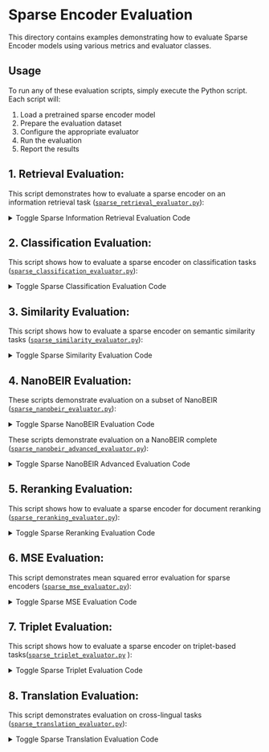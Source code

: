 # Sparse Encoder Evaluation

This directory contains examples demonstrating how to evaluate Sparse Encoder models using various metrics and evaluator classes.

## Usage

To run any of these evaluation scripts, simply execute the Python script. Each script will:
1. Load a pretrained sparse encoder model
2. Prepare the evaluation dataset
3. Configure the appropriate evaluator
4. Run the evaluation
5. Report the results

 
## 1. Retrieval Evaluation: 

This script demonstrates how to evaluate a sparse encoder on an information retrieval task ([`sparse_retrieval_evaluator.py`](sparse_retrieval_evaluator.py)):

<details>
<summary>Toggle Sparse Information Retrieval Evaluation Code</summary>

```python
import logging
import random

from datasets import load_dataset

from sentence_transformers import SparseEncoder
from sentence_transformers.sparse_encoder.evaluation import SparseInformationRetrievalEvaluator

logging.basicConfig(format="%(message)s", level=logging.INFO)

# Load a model
model = SparseEncoder("naver/splade-cocondenser-ensembledistil")

# Load the NFcorpus IR dataset (https://huggingface.co/datasets/BeIR/nfcorpus, https://huggingface.co/datasets/BeIR/nfcorpus-qrels)
corpus = load_dataset("BeIR/nfcorpus", "corpus", split="corpus")
queries = load_dataset("BeIR/nfcorpus", "queries", split="queries")
relevant_docs_data = load_dataset("BeIR/nfcorpus-qrels", split="test")

# For this dataset, we want to concatenate the title and texts for the corpus
corpus = corpus.map(lambda x: {"text": x["title"] + " " + x["text"]}, remove_columns=["title"])

# Shrink the corpus size heavily to only the relevant documents + 1,000 random documents
required_corpus_ids = set(map(str, relevant_docs_data["corpus-id"]))
required_corpus_ids |= set(random.sample(corpus["_id"], k=1000))
corpus = corpus.filter(lambda x: x["_id"] in required_corpus_ids)

# Convert the datasets to dictionaries
corpus = dict(zip(corpus["_id"], corpus["text"]))  # Our corpus (cid => document)
queries = dict(zip(queries["_id"], queries["text"]))  # Our queries (qid => question)
relevant_docs = {}  # Query ID to relevant documents (qid => set([relevant_cids])
for qid, corpus_ids in zip(relevant_docs_data["query-id"], relevant_docs_data["corpus-id"]):
    qid = str(qid)
    corpus_ids = str(corpus_ids)
    if qid not in relevant_docs:
        relevant_docs[qid] = set()
    relevant_docs[qid].add(corpus_ids)

# Given queries, a corpus and a mapping with relevant documents, the SparseInformationRetrievalEvaluator computes different IR metrics.
ir_evaluator = SparseInformationRetrievalEvaluator(
    queries=queries,
    corpus=corpus,
    relevant_docs=relevant_docs,
    name="BeIR-nfcorpus-subset-test",
    show_progress_bar=True,
    batch_size=16,
)

# Run evaluation
results = ir_evaluator(model)
"""
Query info: num_rows: 323, num_cols: 30522, row_non_zero_mean: 42.891639709472656, row_sparsity_mean: 0.9985947012901306
Corpus info: num_rows: 3270, num_cols: 30522, row_non_zero_mean: 206.98899841308594, row_sparsity_mean: 0.9932184219360352
Score-Function: dot
Accuracy@1: 50.46%
Accuracy@3: 64.09%
Accuracy@5: 67.49%
Accuracy@10: 72.14%
Precision@1: 50.46%
Precision@3: 40.76%
Precision@5: 34.06%
Precision@10: 25.98%
Recall@1: 6.09%
Recall@3: 11.73%
Recall@5: 13.64%
Recall@10: 17.21%
MRR@10: 0.5796
NDCG@10: 0.3613
MAP@100: 0.1827
Primary metric value: 0.3613
"""
# Print the results
print(f"Primary metric: {ir_evaluator.primary_metric}")
# => Primary metric: BeIR-nfcorpus-subset-test_dot_ndcg@10
print(f"Primary metric value: {results[ir_evaluator.primary_metric]:.4f}")
# => Primary metric value: 0.3613
```

</details>

## 2. Classification Evaluation:

This script shows how to evaluate a sparse encoder on classification tasks ([`sparse_classification_evaluator.py`](sparse_classification_evaluator.py)):

<details>
<summary>Toggle Sparse Classification Evaluation Code</summary>

```python
import logging

from datasets import load_dataset

from sentence_transformers import SparseEncoder
from sentence_transformers.sparse_encoder.evaluation import SparseBinaryClassificationEvaluator

logging.basicConfig(format="%(message)s", level=logging.INFO)

# Initialize the SPLADE model
model = SparseEncoder("naver/splade-cocondenser-ensembledistil")

# Load a dataset with two text columns and a class label column (https://huggingface.co/datasets/sentence-transformers/quora-duplicates)
eval_dataset = load_dataset("sentence-transformers/quora-duplicates", "pair-class", split="train[-1000:]")

# Initialize the evaluator
binary_acc_evaluator = SparseBinaryClassificationEvaluator(
    sentences1=eval_dataset["sentence1"],
    sentences2=eval_dataset["sentence2"],
    labels=eval_dataset["label"],
    name="quora_duplicates_dev",
    show_progress_bar=True,
    similarity_fn_names=["cosine", "dot", "euclidean", "manhattan"],
)
results = binary_acc_evaluator(model)
"""
Accuracy with Cosine-Similarity:             74.90      (Threshold: 0.8668)
F1 with Cosine-Similarity:                   67.37      (Threshold: 0.5959)
Precision with Cosine-Similarity:            54.15
Recall with Cosine-Similarity:               89.13
Average Precision with Cosine-Similarity:    67.81
Matthews Correlation with Cosine-Similarity: 49.89

Accuracy with Dot-Product:             76.50    (Threshold: 24.3460)
F1 with Dot-Product:                   66.93    (Threshold: 20.0762)
Precision with Dot-Product:            57.62
Recall with Dot-Product:               79.81
Average Precision with Dot-Product:    65.94
Matthews Correlation with Dot-Product: 48.82

Accuracy with Euclidean-Distance:             67.70     (Threshold: -10.0062)
F1 with Euclidean-Distance:                   48.60     (Threshold: -0.2346)
Precision with Euclidean-Distance:            32.13
Recall with Euclidean-Distance:               99.69
Average Precision with Euclidean-Distance:    20.52
Matthews Correlation with Euclidean-Distance: -4.59

Accuracy with Manhattan-Distance:             67.70     (Threshold: -103.1993)
F1 with Manhattan-Distance:                   48.60     (Threshold: -1.1565)
Precision with Manhattan-Distance:            32.13
Recall with Manhattan-Distance:               99.69
Average Precision with Manhattan-Distance:    21.05
Matthews Correlation with Manhattan-Distance: -4.59
"""
# Print the results
print(f"Primary metric: {binary_acc_evaluator.primary_metric}")
# => Primary metric: quora_duplicates_dev_max_ap
print(f"Primary metric value: {results[binary_acc_evaluator.primary_metric]:.4f}")
# => Primary metric value: 0.6781
```

</details>

## 3. Similarity Evaluation:

This script shows how to evaluate a sparse encoder on semantic similarity tasks ([`sparse_similarity_evaluator.py`](sparse_similarity_evaluator.py)):

<details>
<summary>Toggle Sparse Similarity Evaluation Code</summary>

```python
import logging

from datasets import load_dataset

from sentence_transformers import SparseEncoder
from sentence_transformers.sparse_encoder.evaluation import SparseEmbeddingSimilarityEvaluator

logging.basicConfig(format="%(message)s", level=logging.INFO)

# Load a model
model = SparseEncoder("naver/splade-cocondenser-ensembledistil")

# Load the STSB dataset (https://huggingface.co/datasets/sentence-transformers/stsb)
eval_dataset = load_dataset("sentence-transformers/stsb", split="validation")

# Initialize the evaluator
dev_evaluator = SparseEmbeddingSimilarityEvaluator(
    sentences1=eval_dataset["sentence1"],
    sentences2=eval_dataset["sentence2"],
    scores=eval_dataset["score"],
    name="sts_dev",
)
results = dev_evaluator(model)
"""
EmbeddingSimilarityEvaluator: Evaluating the model on the sts_dev dataset:
Dot-Similarity :	Pearson: 0.7513	Spearman: 0.8010
"""
# Print the results
print(f"Primary metric: {dev_evaluator.primary_metric}")
# => Primary metric: sts_dev_spearman_dot
print(f"Primary metric value: {results[dev_evaluator.primary_metric]:.4f}")
# => Primary metric value: 0.8010
```

</details>

## 4. NanoBEIR Evaluation: 

These scripts demonstrate evaluation on a subset of NanoBEIR ([`sparse_nanobeir_evaluator.py`](sparse_nanobeir_evaluator.py)):

<details>
<summary>Toggle Sparse NanoBEIR Evaluation Code</summary>

```python
import logging

from sentence_transformers import SparseEncoder
from sentence_transformers.sparse_encoder.evaluation import SparseNanoBEIREvaluator

logging.basicConfig(format="%(message)s", level=logging.INFO)

# Load a model
model = SparseEncoder("naver/splade-cocondenser-ensembledistil")

datasets = ["QuoraRetrieval", "MSMARCO"]

evaluator = SparseNanoBEIREvaluator(
    dataset_names=datasets,
    show_progress_bar=True,
    batch_size=32,
)

# Run evaluation
results = evaluator(model)
"""
Evaluating NanoQuoraRetrieval
Information Retrieval Evaluation of the model on the NanoQuoraRetrieval dataset:
Query info: num_rows: 50, num_cols: 30522, row_non_zero_mean: 62.97999954223633, row_sparsity_mean: 0.9979365468025208 1/1 [00:04<00:00,  4.12s/it]
Corpus info: num_rows: 5046, num_cols: 30522, row_non_zero_mean: 63.394371032714844, row_sparsity_mean: 0.9979230165481567
Score-Function: dot
Accuracy@1: 92.00%
Accuracy@3: 96.00%
Accuracy@5: 98.00%
Accuracy@10: 100.00%
Precision@1: 92.00%
Precision@3: 40.00%
Precision@5: 24.80%
Precision@10: 13.20%
Recall@1: 79.73%
Recall@3: 92.53%
Recall@5: 94.93%
Recall@10: 98.27%
MRR@10: 0.9439
NDCG@10: 0.9339
MAP@100: 0.9072

Evaluating NanoMSMARCO
Information Retrieval Evaluation of the model on the NanoMSMARCO dataset:
Query info: num_rows: 50, num_cols: 30522, row_non_zero_mean: 48.099998474121094, row_sparsity_mean: 0.99842399358749391/1 [00:19<00:00, 19.40s/it]
Corpus info: num_rows: 5043, num_cols: 30522, row_non_zero_mean: 125.38131713867188, row_sparsity_mean: 0.9958921670913696
Score-Function: dot
Accuracy@1: 48.00%
Accuracy@3: 74.00%
Accuracy@5: 76.00%
Accuracy@10: 88.00%
Precision@1: 48.00%
Precision@3: 24.67%
Precision@5: 15.20%
Precision@10: 8.80%
Recall@1: 48.00%
Recall@3: 74.00%
Recall@5: 76.00%
Recall@10: 88.00%
MRR@10: 0.6211
NDCG@10: 0.6838
MAP@100: 0.6277

Average Querie: num_rows: 50.0, num_cols: 30522.0, row_non_zero_mean: 55.53999900817871, row_sparsity_mean: 0.9981802701950073
Average Corpus: num_rows: 5044.5, num_cols: 30522.0, row_non_zero_mean: 94.38784408569336, row_sparsity_mean: 0.9969075918197632
Aggregated for Score Function: dot
Accuracy@1: 70.00%
Accuracy@3: 85.00%
Accuracy@5: 87.00%
Accuracy@10: 94.00%
Precision@1: 70.00%
Recall@1: 63.87%
Precision@3: 32.33%
Recall@3: 83.27%
Precision@5: 20.00%
Recall@5: 85.47%
Precision@10: 11.00%
Recall@10: 93.13%
MRR@10: 0.7825
NDCG@10: 0.8089
"""
# Print the results
print(f"Primary metric: {evaluator.primary_metric}")
# => Primary metric: NanoBEIR_mean_dot_ndcg@10
print(f"Primary metric value: {results[evaluator.primary_metric]:.4f}")
# => Primary metric value: 0.8089
```

</details>

These scripts demonstrate evaluation on a NanoBEIR complete ([`sparse_nanobeir_advanced_evaluator.py`](sparse_nanobeir_advanced_evaluator.py)):

<details>
<summary>Toggle Sparse NanoBEIR Advanced Evaluation Code</summary>

```python
import logging

from sentence_transformers import SparseEncoder
from sentence_transformers.sparse_encoder.evaluation import SparseNanoBEIREvaluator

logging.basicConfig(format="%(message)s", level=logging.INFO)

# Load a model
model = SparseEncoder("naver/splade-cocondenser-ensembledistil")


evaluator = SparseNanoBEIREvaluator(
    dataset_names=None,  # None means evaluate on all datasets
    show_progress_bar=True,
    batch_size=16,
)

# Run evaluation
results = evaluator(model)
"""
Average Querie: num_rows: 49.92307692307692, num_cols: 30522.0, row_non_zero_mean: 74.91560451801007, row_sparsity_mean: 0.9975455219929035
Average Corpus: num_rows: 4334.7692307692305, num_cols: 30522.0, row_non_zero_mean: 174.81000049297626, row_sparsity_mean: 0.9942726905529315
Aggregated for Score Function: dot
Accuracy@1: 58.72%
Accuracy@3: 75.37%
Accuracy@5: 80.76%
Accuracy@10: 87.07%
Precision@1: 58.72%
Recall@1: 35.61%
Precision@3: 36.31%
Recall@3: 50.84%
Precision@5: 27.75%
Recall@5: 56.55%
Precision@10: 19.18%
Recall@10: 64.24%
MRR@10: 0.6821
NDCG@10: 0.6204
"""
# Print the results
print(f"Primary metric: {evaluator.primary_metric}")
# => Primary metric: NanoBEIR_mean_dot_ndcg@10
print(f"Primary metric value: {results[evaluator.primary_metric]:.4f}")
# => Primary metric value: 0.6204
```

</details>

## 5. Reranking Evaluation: 

This script shows how to evaluate a sparse encoder for document reranking ([`sparse_reranking_evaluator.py`](sparse_reranking_evaluator.py)):

<details>
<summary>Toggle Sparse Reranking Evaluation Code</summary>

```python
import logging

from datasets import load_dataset

from sentence_transformers import SparseEncoder
from sentence_transformers.sparse_encoder.evaluation import SparseRerankingEvaluator

logging.basicConfig(format="%(message)s", level=logging.INFO)

# Load a model
model = SparseEncoder("naver/splade-cocondenser-ensembledistil")

# Load a dataset with queries, positives, and negatives
eval_dataset = load_dataset("microsoft/ms_marco", "v1.1", split="validation").select(range(1000))

samples = [
    {
        "query": sample["query"],
        "positive": [
            text
            for is_selected, text in zip(sample["passages"]["is_selected"], sample["passages"]["passage_text"])
            if is_selected
        ],
        "negative": [
            text
            for is_selected, text in zip(sample["passages"]["is_selected"], sample["passages"]["passage_text"])
            if not is_selected
        ],
    }
    for sample in eval_dataset
]


# Now evaluate using only the documents from the 1000 samples
reranking_evaluator = SparseRerankingEvaluator(
    samples=samples,
    name="ms-marco-dev-small",
    show_progress_bar=True,
    batch_size=32,
)

results = reranking_evaluator(model)
"""
RerankingEvaluator: Evaluating the model on the ms-marco-dev-small dataset:
Queries: 967 	 Positives: Min 1.0, Mean 1.1, Max 3.0 	 Negatives: Min 1.0, Mean 7.1, Max 9.0
MAP: 53.46
MRR@10: 54.18
NDCG@10: 65.10
"""
# Print the results
print(f"Primary metric: {reranking_evaluator.primary_metric}")
# => Primary metric: ms-marco-dev-small_ndcg@10
print(f"Primary metric value: {results[reranking_evaluator.primary_metric]:.4f}")
# => Primary metric value: 0.6510
```

</details>


## 6. MSE Evaluation: 

This script demonstrates mean squared error evaluation for sparse encoders ([`sparse_mse_evaluator.py`](sparse_mse_evaluator.py)):

<details>
<summary>Toggle Sparse MSE Evaluation Code</summary>

```python
import logging

from datasets import load_dataset

from sentence_transformers import SparseEncoder
from sentence_transformers.sparse_encoder.evaluation import SparseMSEEvaluator

logging.basicConfig(format="%(message)s", level=logging.INFO)

# Load a model
student_model = SparseEncoder("prithivida/Splade_PP_en_v1")
teacher_model = SparseEncoder("naver/splade-cocondenser-ensembledistil")

# Load any dataset with some texts
dataset = load_dataset("sentence-transformers/stsb", split="validation")
sentences = dataset["sentence1"] + dataset["sentence2"]

# Given queries, a corpus and a mapping with relevant documents, the SparseMSEEvaluator computes different MSE metrics.
mse_evaluator = SparseMSEEvaluator(
    source_sentences=sentences,
    target_sentences=sentences,
    teacher_model=teacher_model,
    name="stsb-dev",
)
results = mse_evaluator(student_model)
"""
MSE evaluation (lower = better) on the stsb-dev dataset:
MSE (*100):	0.035540
"""
# Print the results
print(f"Primary metric: {mse_evaluator.primary_metric}")
# => Primary metric: stsb-dev_negative_mse
print(f"Primary metric value: {results[mse_evaluator.primary_metric]:.4f}")
# => Primary metric value: -0.0355
```

</details>

## 7. Triplet Evaluation: 

This script shows how to evaluate a sparse encoder on triplet-based tasks([`sparse_triplet_evaluator.py`](sparse_triplet_evaluator.py)
):

<details>
<summary>Toggle Sparse Triplet Evaluation Code</summary>

```python
import logging

from datasets import load_dataset

from sentence_transformers import SparseEncoder
from sentence_transformers.sparse_encoder.evaluation import SparseTripletEvaluator

logging.basicConfig(format="%(message)s", level=logging.INFO)

# Load a model
model = SparseEncoder("naver/splade-cocondenser-ensembledistil")

# Load triplets from the AllNLI dataset
# The dataset contains triplets of (anchor, positive, negative) sentences
dataset = load_dataset("sentence-transformers/all-nli", "triplet", split="dev[:1000]")

# Initialize the SparseTripletEvaluator
evaluator = SparseTripletEvaluator(
    anchors=dataset[:1000]["anchor"],
    positives=dataset[:1000]["positive"],
    negatives=dataset[:1000]["negative"],
    name="all_nli_dev",
    batch_size=32,
    show_progress_bar=True,
)

# Run the evaluation
results = evaluator(model)
"""
TripletEvaluator: Evaluating the model on the all_nli_dev dataset:
Accuracy Dot Similarity:	85.10%
"""
# Print the results
print(f"Primary metric: {evaluator.primary_metric}")
# => Primary metric: all_nli_dev_dot_accuracy
print(f"Primary metric value: {results[evaluator.primary_metric]:.4f}")
# => Primary metric value: 0.8510
```

</details>

## 8. Translation Evaluation: 

This script demonstrates evaluation on cross-lingual tasks ([`sparse_translation_evaluator.py`](sparse_translation_evaluator.py)):

<details>
<summary>Toggle Sparse Translation Evaluation Code</summary>

```python
import logging

from datasets import load_dataset

from sentence_transformers import SparseEncoder
from sentence_transformers.sparse_encoder.evaluation import SparseTranslationEvaluator

logging.basicConfig(format="%(message)s", level=logging.INFO)

# Load a model, not mutilingual but hope to see some on the hub soon
model = SparseEncoder("naver/splade-cocondenser-ensembledistil")

# Load a parallel sentences dataset
dataset = load_dataset("sentence-transformers/parallel-sentences-news-commentary", "en-nl", split="train[:1000]")

# Initialize the TranslationEvaluator using the same texts from two languages
translation_evaluator = SparseTranslationEvaluator(
    source_sentences=dataset["english"],
    target_sentences=dataset["non_english"],
    name="news-commentary-en-nl",
)
results = translation_evaluator(model)
"""
Evaluating translation matching Accuracy of the model on the news-commentary-en-nl dataset:
Accuracy src2trg: 41.40
Accuracy trg2src: 47.70
"""
# Print the results
print(f"Primary metric: {translation_evaluator.primary_metric}")
# => Primary metric: news-commentary-en-nl_mean_accuracy
print(f"Primary metric value: {results[translation_evaluator.primary_metric]:.4f}")
# => Primary metric value: 0.4455
```

</details>
